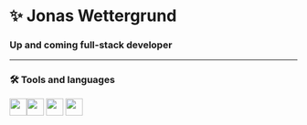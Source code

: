 # ✨ Jonas Wettergrund

### Up and coming full-stack developer
---

### 🛠 Tools and languages
 
 <img height="30px" src="https://cdn.jsdelivr.net/gh/devicons/devicon/icons/csharp/csharp-original.svg" /><img height="30px" src="https://cdn.jsdelivr.net/gh/devicons/devicon/icons/javascript/javascript-original.svg" />
 <img height="30px" src="https://cdn.jsdelivr.net/gh/devicons/devicon/icons/html5/html5-original.svg" />
 <img height="30px" src="https://cdn.jsdelivr.net/gh/devicons/devicon/icons/css3/css3-original.svg" />
          
          
 

<!--
**wettergrund/wettergrund** is a ✨ _special_ ✨ repository because its `README.md` (this file) appears on your GitHub profile.

Here are some ideas to get you started:

- 🔭 I’m currently working on ...
- 🌱 I’m currently learning ...
- 👯 I’m looking to collaborate on ...
- 🤔 I’m looking for help with ...
- 💬 Ask me about ...
- 📫 How to reach me: ...
- 😄 Pronouns: ...
- ⚡ Fun fact: ...
-->
